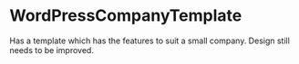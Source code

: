 # WordPressCompanyTemplate
Has a template which has the features to suit a small company. Design still needs to be improved.
